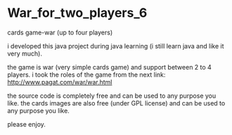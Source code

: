 War_for_two_players_6
=====================

cards game-war (up to four players)

i developed this java project during java learning (i still learn java and like it very much).

the game is war (very simple cards game) and support between 2 to 4 players.
i took the roles of the game from the next link:
http://www.pagat.com/war/war.html

the source code is completely free and can be used to any purpose you like.
the cards images are also free (under GPL license) and can be used to any purpose you like.

please enjoy.


